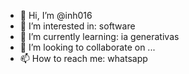 - 👋 Hi, I’m @inh016
- 👀 I’m interested in: software
- 🌱 I’m currently learning: ia generativas
- 💞️ I’m looking to collaborate on ...
- 📫 How to reach me: whatsapp

<!---
inh016/inh016 is a ✨ special ✨ repository because its `README.md` (this file) appears on your GitHub profile.
You can click the Preview link to take a look at your changes.
--->
